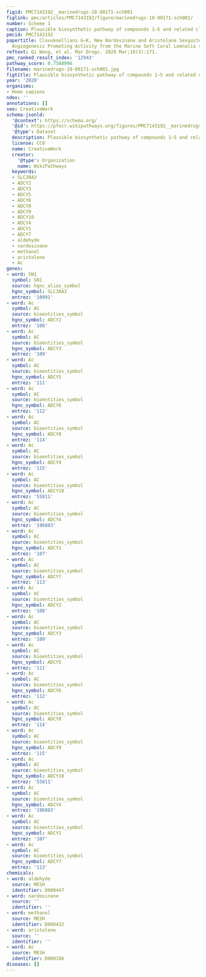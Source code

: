 ```yaml
---
figid: PMC7143192__marinedrugs-18-00171-sch001
figlink: pmc/articles/PMC7143192/figure/marinedrugs-18-00171-sch001/
number: Scheme 1
caption: Plausible biosynthetic pathway of compounds 1–5 and related clavukoellians.
pmcid: PMC7143192
papertitle: Clavukoellians G–K, New Nardosinane and Aristolane Sesquiterpenoids with
  Angiogenesis Promoting Activity from the Marine Soft Coral Lemnalia sp..
reftext: Qi Wang, et al. Mar Drugs. 2020 Mar;18(3):171.
pmc_ranked_result_index: '12943'
pathway_score: 0.7588996
filename: marinedrugs-18-00171-sch001.jpg
figtitle: Plausible biosynthetic pathway of compounds 1–5 and related clavukoellians
year: '2020'
organisms:
- Homo sapiens
ndex: ''
annotations: []
seo: CreativeWork
schema-jsonld:
  '@context': https://schema.org/
  '@id': https://pfocr.wikipathways.org/figures/PMC7143192__marinedrugs-18-00171-sch001.html
  '@type': Dataset
  description: Plausible biosynthetic pathway of compounds 1–5 and related clavukoellians.
  license: CC0
  name: CreativeWork
  creator:
    '@type': Organization
    name: WikiPathways
  keywords:
  - SLC38A3
  - ADCY2
  - ADCY3
  - ADCY5
  - ADCY6
  - ADCY8
  - ADCY9
  - ADCY10
  - ADCY4
  - ADCY1
  - ADCY7
  - aldehyde
  - nardosinane
  - methanol
  - aristolene
  - Ac
genes:
- word: SN1
  symbol: SN1
  source: hgnc_alias_symbol
  hgnc_symbol: SLC38A3
  entrez: '10991'
- word: Ac
  symbol: AC
  source: bioentities_symbol
  hgnc_symbol: ADCY2
  entrez: '108'
- word: Ac
  symbol: AC
  source: bioentities_symbol
  hgnc_symbol: ADCY3
  entrez: '109'
- word: Ac
  symbol: AC
  source: bioentities_symbol
  hgnc_symbol: ADCY5
  entrez: '111'
- word: Ac
  symbol: AC
  source: bioentities_symbol
  hgnc_symbol: ADCY6
  entrez: '112'
- word: Ac
  symbol: AC
  source: bioentities_symbol
  hgnc_symbol: ADCY8
  entrez: '114'
- word: Ac
  symbol: AC
  source: bioentities_symbol
  hgnc_symbol: ADCY9
  entrez: '115'
- word: Ac
  symbol: AC
  source: bioentities_symbol
  hgnc_symbol: ADCY10
  entrez: '55811'
- word: Ac
  symbol: AC
  source: bioentities_symbol
  hgnc_symbol: ADCY4
  entrez: '196883'
- word: Ac
  symbol: AC
  source: bioentities_symbol
  hgnc_symbol: ADCY1
  entrez: '107'
- word: Ac
  symbol: AC
  source: bioentities_symbol
  hgnc_symbol: ADCY7
  entrez: '113'
- word: Ac
  symbol: AC
  source: bioentities_symbol
  hgnc_symbol: ADCY2
  entrez: '108'
- word: Ac
  symbol: AC
  source: bioentities_symbol
  hgnc_symbol: ADCY3
  entrez: '109'
- word: Ac
  symbol: AC
  source: bioentities_symbol
  hgnc_symbol: ADCY5
  entrez: '111'
- word: Ac
  symbol: AC
  source: bioentities_symbol
  hgnc_symbol: ADCY6
  entrez: '112'
- word: Ac
  symbol: AC
  source: bioentities_symbol
  hgnc_symbol: ADCY8
  entrez: '114'
- word: Ac
  symbol: AC
  source: bioentities_symbol
  hgnc_symbol: ADCY9
  entrez: '115'
- word: Ac
  symbol: AC
  source: bioentities_symbol
  hgnc_symbol: ADCY10
  entrez: '55811'
- word: Ac
  symbol: AC
  source: bioentities_symbol
  hgnc_symbol: ADCY4
  entrez: '196883'
- word: Ac
  symbol: AC
  source: bioentities_symbol
  hgnc_symbol: ADCY1
  entrez: '107'
- word: Ac
  symbol: AC
  source: bioentities_symbol
  hgnc_symbol: ADCY7
  entrez: '113'
chemicals:
- word: aldehyde
  source: MESH
  identifier: D000447
- word: nardosinane
  source: ''
  identifier: ''
- word: methanol
  source: MESH
  identifier: D000432
- word: aristolene
  source: ''
  identifier: ''
- word: Ac
  source: MESH
  identifier: D000186
diseases: []
---
```

